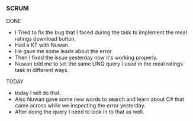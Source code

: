 ### SCRUM
DONE
- I Tried to fix the bug that I faced during the task to implement the meal ratings download button.
- Had a KT with Nuwan.
- He gave me some leads about the error.
- Then I fixed the issue yesterday now it's working properly. 
- Nuwan told me to set the same LINQ query I used in the meal ratings task in different ways.

TODAY
- today I will do that. 
- Also Nuwan gave some new words to search and learn about C# that came across while we inspecting the error yesterday.
- After doing the query I need to look in to that as well.